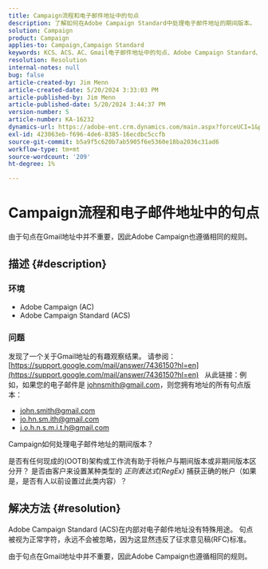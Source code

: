 ```yaml
---
title: Campaign流程和电子邮件地址中的句点
description: 了解如何在Adobe Campaign Standard中处理电子邮件地址的期间版本。
solution: Campaign
product: Campaign
applies-to: Campaign,Campaign Standard
keywords: KCS、ACS、AC、Gmail电子邮件地址中的句点、Adobe Campaign Standard、Adobe Campaign、常见问题解答
resolution: Resolution
internal-notes: null
bug: false
article-created-by: Jim Menn
article-created-date: 5/20/2024 3:33:03 PM
article-published-by: Jim Menn
article-published-date: 5/20/2024 3:44:37 PM
version-number: 5
article-number: KA-16232
dynamics-url: https://adobe-ent.crm.dynamics.com/main.aspx?forceUCI=1&pagetype=entityrecord&etn=knowledgearticle&id=5ff0d63d-be16-ef11-9f8a-6045bd006268
exl-id: 423063eb-f696-4de6-8385-16ecdbc5ccfb
source-git-commit: b5a9f5c620b7ab5905f6e5360e18ba2036c31ad6
workflow-type: tm+mt
source-wordcount: '209'
ht-degree: 1%

---
```


# Campaign流程和电子邮件地址中的句点


由于句点在Gmail地址中并不重要，因此Adobe Campaign也遵循相同的规则。

## 描述 {#description}


### <b>环境</b>

- Adobe Campaign (AC)
- Adobe Campaign Standard (ACS)




### <b>问题</b>

发现了一个关于Gmail地址的有趣观察结果。 请参阅： [https://support.google.com/mail/answer/7436150?hl=en](https://support.google.com/mail/answer/7436150?hl=en)
 
从此链接：例如，如果您的电子邮件是 [johnsmith@gmail.com](mailto:johnsmith@gmail.com)，则您拥有地址的所有句点版本：

- [john.smith@gmail.com](mailto:john.smith@gmail.com)
- [jo.hn.sm.ith@gmail.com](mailto:jo.hn.sm.ith@gmail.com)
- [j.o.h.n.s.m.i.t.h@gmail.com](mailto:j.o.h.n.s.m.i.t.h@gmail.com)


Campaign如何处理电子邮件地址的期间版本？

是否有任何现成的(OOTB)架构或工作流有助于将帐户与期间版本或非期间版本区分开？ 是否由客户来设置某种类型的 *正则表达式(RegEx)* 捕获正确的帐户（如果是，是否有人以前设置过此类内容）？


## 解决方法 {#resolution}


Adobe Campaign Standard (ACS)在内部对电子邮件地址没有特殊用途。 句点被视为正常字符，永远不会被忽略，因为这显然违反了征求意见稿(RFC)标准。

由于句点在Gmail地址中并不重要，因此Adobe Campaign也遵循相同的规则。
